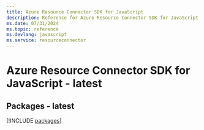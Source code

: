```yaml
---
title: Azure Resource Connector SDK for JavaScript
description: Reference for Azure Resource Connector SDK for JavaScript
ms.date: 07/31/2024
ms.topic: reference
ms.devlang: javascript
ms.service: resourceconnector
---
```

# Azure Resource Connector SDK for JavaScript - latest
## Packages - latest
[!INCLUDE [packages](resource-connector-index.md)]